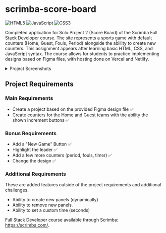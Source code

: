 # scrimba-score-board
![HTML5](https://img.shields.io/badge/html5-%23E34F26.svg?style=for-the-badge&logo=html5&logoColor=white) ![JavaScript](https://img.shields.io/badge/javascript-%23323330.svg?style=for-the-badge&logo=javascript&logoColor=%23F7DF1E) ![CSS3](https://img.shields.io/badge/css3-%231572B6.svg?style=for-the-badge&logo=css3&logoColor=white)

Completed application for Solo Project 2 (Score Board) of the Scrimba Full Stack Developer course. The site represents a sports game with default counters (Home, Guest, Fouls, Period) alongside the abiility to create new counters. This assignment appears after learning basic HTML, CSS, and JavaScript syntax. The course allows for students to practice implementing designs based on Figma files, with hosting done on Vercel and Netlify.

<details>
  <summary>Project Screenshots</summary>
  
  ![App Screenshot](screenshots/project_preview.png)
</details>

## Project Requirements
### Main Requirements
- Create a project based on the provided Figma design file ✅
- Create counters for the Home and Guest teams with the ability the shown increment buttons ✅
### Bonus Requirements
- Add a "New Game" Button ✅
- Highlight the leader ✅
- Add a few more counters (period, fouls, timer) ✅
- Change the design ✅
### Additional Requirements
These are added features outside of the project requirements and additional challenges.
- Ability to create new panels (dynamically)
- Ability to remove new panels.
- Ability to set a custom time (seconds)

Full Stack Developer course available through Scrimba: https://scrimba.com/.





